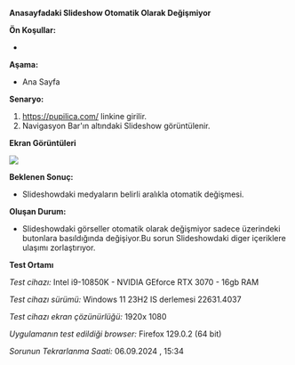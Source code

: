 **Anasayfadaki Slideshow Otomatik Olarak Değişmiyor**

**Ön Koşullar:**

-

**Aşama:**

- Ana Sayfa

**Senaryo:**

1) https://pupilica.com/ linkine girilir.<br>
2) Navigasyon Bar'ın altındaki Slideshow görüntülenir.<br>


**Ekran Görüntüleri**

![](images/slideshow-sorunu.gif) 

**Beklenen Sonuç:**

- Slideshowdaki medyaların belirli aralıkla otomatik değişmesi.

**Oluşan Durum:**

- Slideshowdaki görseller otomatik olarak değişmiyor sadece üzerindeki butonlara basıldığında değişiyor.Bu sorun Slideshowdaki diger içeriklere ulaşımı zorlaştırıyor.

**Test Ortamı**

*Test cihazı:* Intel i9-10850K - NVIDIA GEforce RTX 3070 - 16gb RAM

*Test cihazı sürümü:* Windows 11 23H2 IS derlemesi 22631.4037

*Test cihazı ekran çözünürlüğü:* 1920x 1080

*Uygulamanın test edildiği browser:* Firefox 129.0.2 (64 bit)

*Sorunun Tekrarlanma Saati:* 06.09.2024 , 15:34